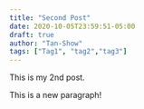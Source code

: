 ```yaml
---
title: "Second Post"
date: 2020-10-05T23:59:51-05:00
draft: true
author: "Tan-Show"
tags: ["Tag1", "tag2","tag3"]
---
```


This is my 2nd post.

This is a new paragraph!
